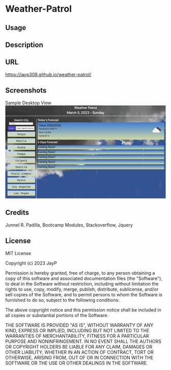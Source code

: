 # Weather-Patrol

## Usage

## Description

## URL
https://jayp308.github.io/weather-patrol/

## Screenshots
Sample Desktop View
<img src="./assets/images/sample-weather-desktop.png" />

## Credits
Junnel R. Padilla, Bootcamp Modules, Stackoverflow, Jquery

## License
MIT License

Copyright (c) 2023 JayP

Permission is hereby granted, free of charge, to any person obtaining a copy
of this software and associated documentation files (the "Software"), to deal
in the Software without restriction, including without limitation the rights
to use, copy, modify, merge, publish, distribute, sublicense, and/or sell
copies of the Software, and to permit persons to whom the Software is
furnished to do so, subject to the following conditions:

The above copyright notice and this permission notice shall be included in all
copies or substantial portions of the Software.

THE SOFTWARE IS PROVIDED "AS IS", WITHOUT WARRANTY OF ANY KIND, EXPRESS OR
IMPLIED, INCLUDING BUT NOT LIMITED TO THE WARRANTIES OF MERCHANTABILITY,
FITNESS FOR A PARTICULAR PURPOSE AND NONINFRINGEMENT. IN NO EVENT SHALL THE
AUTHORS OR COPYRIGHT HOLDERS BE LIABLE FOR ANY CLAIM, DAMAGES OR OTHER
LIABILITY, WHETHER IN AN ACTION OF CONTRACT, TORT OR OTHERWISE, ARISING FROM,
OUT OF OR IN CONNECTION WITH THE SOFTWARE OR THE USE OR OTHER DEALINGS IN THE
SOFTWARE.
